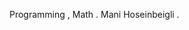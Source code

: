 Programming , Math .
Mani Hoseinbeigli .

<!---
Manicar2/Manicar2 is a ✨ special ✨ repository because its `README.md` (this file) appears on your GitHub profile.
You can click ;
